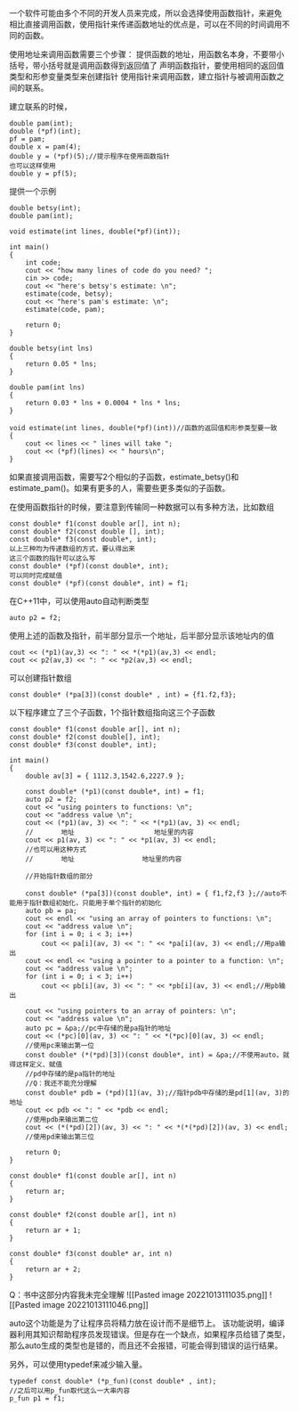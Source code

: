 一个软件可能由多个不同的开发人员来完成，所以会选择使用函数指针，来避免
相比直接调用函数，使用指针来传递函数地址的优点是，可以在不同的时间调用不同的函数。

使用地址来调用函数需要三个步骤：
提供函数的地址，用函数名本身，不要带小括号，带小括号就是调用函数得到返回值了
声明函数指针，要使用相同的返回值类型和形参变量类型来创建指针
使用指针来调用函数，建立指针与被调用函数之间的联系。

建立联系的时候，
```
double pam(int);
double (*pf)(int);
pf = pam;
double x = pam(4);
double y = (*pf)(5);//提示程序在使用函数指针
也可以这样使用
double y = pf(5);
```

提供一个示例
```
double betsy(int);
double pam(int);

void estimate(int lines, double(*pf)(int));

int main()
{
	int code;
	cout << "how many lines of code do you need? ";
	cin >> code;
	cout << "here's betsy's estimate: \n";
	estimate(code, betsy);
	cout << "here's pam's estimate: \n";
	estimate(code, pam);

	return 0;
}

double betsy(int lns)
{
	return 0.05 * lns;
}

double pam(int lns)
{
	return 0.03 * lns + 0.0004 * lns * lns;
}

void estimate(int lines, double(*pf)(int))//函数的返回值和形参类型要一致
{
	cout << lines << " lines will take ";
	cout << (*pf)(lines) << " hours\n";
}
```
如果直接调用函数，需要写2个相似的子函数，estimate_betsy()和estimate_pam()。如果有更多的人，需要些更多类似的子函数。

在使用函数指针的时候，要注意到传输同一种数据可以有多种方法，比如数组
```
const double* f1(const double ar[], int n);
const double* f2(const double [], int);
const double* f3(const double*, int);
以上三种均为传递数组的方式，要认得出来
这三个函数的指针可以这么写
const double* (*pf)(const double*, int);
可以同时完成赋值
const double* (*pf)(const double*, int) = f1;
```
在C++11中，可以使用auto自动判断类型
```
auto p2 = f2;
```
使用上述的函数及指针，前半部分显示一个地址，后半部分显示该地址内的值
```
cout << (*p1)(av,3) << ": " << *(*p1)(av,3) << endl;
cout << p2(av,3) << ": " << *p2(av,3) << endl;
```
可以创建指针数组
```
const double* (*pa[3])(const double* , int) = {f1.f2,f3};
```

以下程序建立了三个子函数，1个指针数组指向这三个子函数
```
const double* f1(const double ar[], int n);
const double* f2(const double[], int);
const double* f3(const double*, int);

int main()
{
	double av[3] = { 1112.3,1542.6,2227.9 };
	
	const double* (*p1)(const double*, int) = f1;
	auto p2 = f2;
	cout << "using pointers to functions: \n";
	cout << "address value \n";
	cout << (*p1)(av, 3) << ": " << *(*p1)(av, 3) << endl;
	//       地址                    地址里的内容
	cout << p1(av, 3) << ": " << *p1(av, 3) << endl;
	//也可以用这种方式
	//       地址                 地址里的内容
	
	//开始指针数组的部分
	
	const double* (*pa[3])(const double*, int) = { f1,f2,f3 };//auto不能用于指针数组初始化，只能用于单个指针的初始化
	auto pb = pa;
	cout << endl << "using an array of pointers to functions: \n";
	cout << "address value \n";
	for (int i = 0; i < 3; i++)
		cout << pa[i](av, 3) << ": " << *pa[i](av, 3) << endl;//用pa输出
	cout << endl << "using a pointer to a pointer to a function: \n";
	cout << "address value \n";
	for (int i = 0; i < 3; i++)
		cout << pb[i](av, 3) << ": " << *pb[i](av, 3) << endl;//用pb输出
	
	cout << "using pointers to an array of pointers: \n";
	cout << "address value \n";
	auto pc = &pa;//pc中存储的是pa指针的地址
	cout << (*pc)[0](av, 3) << ": " << *(*pc)[0](av, 3) << endl;
	//使用pc来输出第一位
	const double* (*(*pd)[3])(const double*, int) = &pa;//不使用auto，就得这样定义、赋值
	//pd中存储的是pa指针的地址
	//Q：我还不能充分理解
	const double* pdb = (*pd)[1](av, 3);//指针pdb中存储的是pd[1](av, 3)的地址
	cout << pdb << ": " << *pdb << endl;
	//使用pdb来输出第二位
	cout << (*(*pd)[2])(av, 3) << ": " << *(*(*pd)[2])(av, 3) << endl;
	//使用pd来输出第三位
	
	return 0;
}

const double* f1(const double ar[], int n)
{
	return ar;
}

const double* f2(const double ar[], int n)
{
	return ar + 1;
}

const double* f3(const double* ar, int n)
{
	return ar + 2;
}
```

Q：书中这部分内容我未完全理解
![[Pasted image 20221013111035.png]]
![[Pasted image 20221013111046.png]]

auto这个功能是为了让程序员将精力放在设计而不是细节上。
该功能说明，编译器利用其知识帮助程序员发现错误。但是存在一个缺点，如果程序员给错了类型，那么auto生成的类型也是错的，而且还不会报错，可能会得到错误的运行结果。

另外，可以使用typedef来减少输入量。
```
typedef const double* (*p_fun)(const double* , int);
//之后可以用p_fun取代这么一大串内容
p_fun p1 = f1;
```
